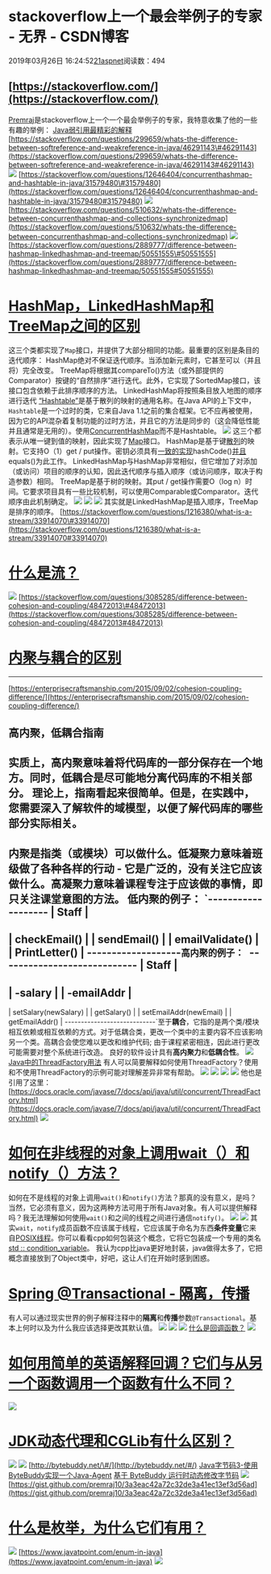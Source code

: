 
# stackoverflow上一个最会举例子的专家 - 无界 - CSDN博客

2019年03月26日 16:24:52[21aspnet](https://me.csdn.net/21aspnet)阅读数：494



## [https://stackoverflow.com/](https://stackoverflow.com/)
[Premraj](https://stackoverflow.com/users/1697099/premraj)是stackoverflow上一个一个最会举例子的专家，我特意收集了他的一些有趣的举例：
[Java弱引用最精彩的解释](https://linuxstyle.blog.csdn.net/article/details/88816279)
[https://stackoverflow.com/questions/299659/whats-the-difference-between-softreference-and-weakreference-in-java/46291143\#46291143](https://stackoverflow.com/questions/299659/whats-the-difference-between-softreference-and-weakreference-in-java/46291143#46291143)
![](https://img-blog.csdnimg.cn/2019032611441697.png?x-oss-process=image/watermark,type_ZmFuZ3poZW5naGVpdGk,shadow_10,text_aHR0cHM6Ly9saW51eHN0eWxlLmJsb2cuY3Nkbi5uZXQ=,size_16,color_FFFFFF,t_70)
[https://stackoverflow.com/questions/12646404/concurrenthashmap-and-hashtable-in-java/31579480\#31579480](https://stackoverflow.com/questions/12646404/concurrenthashmap-and-hashtable-in-java/31579480#31579480)
![](https://img-blog.csdnimg.cn/2019032616232112.PNG?x-oss-process=image/watermark,type_ZmFuZ3poZW5naGVpdGk,shadow_10,text_aHR0cHM6Ly9saW51eHN0eWxlLmJsb2cuY3Nkbi5uZXQ=,size_16,color_FFFFFF,t_70)
[https://stackoverflow.com/questions/510632/whats-the-difference-between-concurrenthashmap-and-collections-synchronizedmap](https://stackoverflow.com/questions/510632/whats-the-difference-between-concurrenthashmap-and-collections-synchronizedmap)
![](https://img-blog.csdnimg.cn/20190326162434430.PNG?x-oss-process=image/watermark,type_ZmFuZ3poZW5naGVpdGk,shadow_10,text_aHR0cHM6Ly9saW51eHN0eWxlLmJsb2cuY3Nkbi5uZXQ=,size_16,color_FFFFFF,t_70)
[https://stackoverflow.com/questions/2889777/difference-between-hashmap-linkedhashmap-and-treemap/50551555\#50551555](https://stackoverflow.com/questions/2889777/difference-between-hashmap-linkedhashmap-and-treemap/50551555#50551555)
# [HashMap，LinkedHashMap和TreeMap之间的区别](https://stackoverflow.com/questions/2889777/difference-between-hashmap-linkedhashmap-and-treemap)
这三个类都实现了`Map`接口，并提供了大部分相同的功能。最重要的区别是条目的迭代顺序：
HashMap绝对不保证迭代顺序。当添加新元素时，它甚至可以（并且将）完全改变。
TreeMap将根据其compareTo()方法（或外部提供的Comparator）按键的“自然排序”进行迭代。此外，它实现了SortedMap接口，该接口包含依赖于此排序顺序的方法。
LinkedHashMap将按照条目放入地图的顺序进行迭代
[“Hashtable”](http://en.wikipedia.org/wiki/Hashtable)是基于散列的映射的通用名称。在Java API的上下文中，`Hashtable`是一个过时的类，它来自Java 1.1之前的集合框架。它不应再被使用，因为它的API混杂着复制功能的过时方法，并且它的方法是同步的（这会降低性能并且通常是无用的）。使用[ConcurrentHashMap](http://docs.oracle.com/javase/7/docs/api/java/util/concurrent/ConcurrentHashMap.html)而不是Hashtable。
![](https://img-blog.csdnimg.cn/20190326163004585.PNG?x-oss-process=image/watermark,type_ZmFuZ3poZW5naGVpdGk,shadow_10,text_aHR0cHM6Ly9saW51eHN0eWxlLmJsb2cuY3Nkbi5uZXQ=,size_16,color_FFFFFF,t_70)
这三个都表示从唯一键到值的映射，因此实现了[Map](http://java.sun.com/javase/6/docs/api/java/util/Map.html)接口。
HashMap是基于键[散列](http://en.wikipedia.org/wiki/Hash_function)的映射。它支持O（1）get / put操作。密钥必须具有[一致的实现](http://java.sun.com/javase/6/docs/api/java/lang/Object.html#hashCode())hashCode()[并且](http://java.sun.com/javase/6/docs/api/java/lang/Object.html#hashCode())equals()为此工作。
LinkedHashMap与HashMap非常相似，但它增加了对添加（或访问）项目的顺序的认知，因此迭代顺序与插入顺序（或访问顺序，取决于构造参数）相同。
TreeMap是基于树的映射。其put / get操作需要O（log n）时间。它要求项目具有一些比较机制，可以使用Comparable或Comparator。迭代顺序由此机制确定。
![](https://img-blog.csdnimg.cn/2019032616335217.PNG?x-oss-process=image/watermark,type_ZmFuZ3poZW5naGVpdGk,shadow_10,text_aHR0cHM6Ly9saW51eHN0eWxlLmJsb2cuY3Nkbi5uZXQ=,size_16,color_FFFFFF,t_70)
![](https://img-blog.csdnimg.cn/20190326163827494.PNG)
![](https://img-blog.csdnimg.cn/20190326163834737.PNG)
其实就是LinkedHashMap是插入顺序，TreeMap是排序的顺序。
[https://stackoverflow.com/questions/1216380/what-is-a-stream/33914070\#33914070](https://stackoverflow.com/questions/1216380/what-is-a-stream/33914070#33914070)
# [什么是流？](https://stackoverflow.com/questions/1216380/what-is-a-stream)
![](https://img-blog.csdnimg.cn/20190326164123778.PNG?x-oss-process=image/watermark,type_ZmFuZ3poZW5naGVpdGk,shadow_10,text_aHR0cHM6Ly9saW51eHN0eWxlLmJsb2cuY3Nkbi5uZXQ=,size_16,color_FFFFFF,t_70)
[https://stackoverflow.com/questions/3085285/difference-between-cohesion-and-coupling/48472013\#48472013](https://stackoverflow.com/questions/3085285/difference-between-cohesion-and-coupling/48472013#48472013)
# [内聚与耦合的区别](https://stackoverflow.com/questions/3085285/difference-between-cohesion-and-coupling)
----
[https://enterprisecraftsmanship.com/2015/09/02/cohesion-coupling-difference/](https://enterprisecraftsmanship.com/2015/09/02/cohesion-coupling-difference/)
## 高内聚，低耦合指南
实质上，高内聚意味着**将代码库的一部分保存在一个地方**。同时，低耦合是**尽可能地分离代码库的不相关部分**。
理论上，指南看起来很简单。但是，在实践中，您需要深入了解软件的域模型，以便了解代码库的哪些部分实际相关。
----
**内聚**是指类（或模块）可以做什么。低凝聚力意味着班级做了各种各样的行动 - 它是广泛的，没有关注它应该做什么。高凝聚力意味着课程专注于应该做的事情，即只关注课堂意图的方法。
低内聚的例子：
`-------------------
| Staff           |
-------------------
| checkEmail()    |
| sendEmail()     |
| emailValidate() |
| PrintLetter()   |
-------------------`高内聚的例子：
`----------------------------
| Staff                   |
----------------------------
| -salary                 |
| -emailAddr              |
----------------------------
| setSalary(newSalary)    |
| getSalary()             |
| setEmailAddr(newEmail)  |
| getEmailAddr()          |
----------------------------`至于**耦合**，它指的是两个类/模块相互依赖或相互依赖的方式。对于低耦合类，更改一个类中的主要内容不应该影响另一个类。高耦合会使您难以更改和维护代码; 由于课程紧密相连，因此进行更改可能需要对整个系统进行改造。
良好的软件设计具有**高内聚力**和**低耦合性**。
![](https://img-blog.csdnimg.cn/20190326165050183.png?x-oss-process=image/watermark,type_ZmFuZ3poZW5naGVpdGk,shadow_10,text_aHR0cHM6Ly9saW51eHN0eWxlLmJsb2cuY3Nkbi5uZXQ=,size_16,color_FFFFFF,t_70)
[Java中的ThreadFactory用法](https://stackoverflow.com/questions/3179733/threadfactory-usage-in-java)
有人可以简要解释如何使用ThreadFactory？使用和不使用ThreadFactory的示例可能对理解差异非常有帮助。
![](https://img-blog.csdnimg.cn/20190326165426897.PNG?x-oss-process=image/watermark,type_ZmFuZ3poZW5naGVpdGk,shadow_10,text_aHR0cHM6Ly9saW51eHN0eWxlLmJsb2cuY3Nkbi5uZXQ=,size_16,color_FFFFFF,t_70)
![](https://img-blog.csdnimg.cn/20190326165511658.PNG?x-oss-process=image/watermark,type_ZmFuZ3poZW5naGVpdGk,shadow_10,text_aHR0cHM6Ly9saW51eHN0eWxlLmJsb2cuY3Nkbi5uZXQ=,size_16,color_FFFFFF,t_70)
![](https://img-blog.csdnimg.cn/20190326165603208.PNG?x-oss-process=image/watermark,type_ZmFuZ3poZW5naGVpdGk,shadow_10,text_aHR0cHM6Ly9saW51eHN0eWxlLmJsb2cuY3Nkbi5uZXQ=,size_16,color_FFFFFF,t_70)
![](https://img-blog.csdnimg.cn/20190326165626305.PNG?x-oss-process=image/watermark,type_ZmFuZ3poZW5naGVpdGk,shadow_10,text_aHR0cHM6Ly9saW51eHN0eWxlLmJsb2cuY3Nkbi5uZXQ=,size_16,color_FFFFFF,t_70)
他也是引用了这里：
[https://docs.oracle.com/javase/7/docs/api/java/util/concurrent/ThreadFactory.html](https://docs.oracle.com/javase/7/docs/api/java/util/concurrent/ThreadFactory.html)
![](https://img-blog.csdnimg.cn/20190326165728918.PNG?x-oss-process=image/watermark,type_ZmFuZ3poZW5naGVpdGk,shadow_10,text_aHR0cHM6Ly9saW51eHN0eWxlLmJsb2cuY3Nkbi5uZXQ=,size_16,color_FFFFFF,t_70)
# [如何在非线程的对象上调用wait（）和notify（）方法？](https://stackoverflow.com/questions/16197135/how-can-the-wait-and-notify-methods-be-called-on-objects-that-are-not-thread)
如何在不是线程的对象上调用`wait()`和`notify()`方法？那真的没有意义，是吗？
当然，它必须有意义，因为这两种方法可用于所有Java对象。有人可以提供解释吗？我无法理解如何使用`wait()`和之间的线程之间进行通信`notify()`。
![](https://img-blog.csdnimg.cn/2019032617023074.PNG?x-oss-process=image/watermark,type_ZmFuZ3poZW5naGVpdGk,shadow_10,text_aHR0cHM6Ly9saW51eHN0eWxlLmJsb2cuY3Nkbi5uZXQ=,size_16,color_FFFFFF,t_70)
![](https://img-blog.csdnimg.cn/20190326170015145.PNG?x-oss-process=image/watermark,type_ZmFuZ3poZW5naGVpdGk,shadow_10,text_aHR0cHM6Ly9saW51eHN0eWxlLmJsb2cuY3Nkbi5uZXQ=,size_16,color_FFFFFF,t_70)
其实`wait`，`notify`成员函数不应该属于线程，它应该属于命名为东西**条件变量**它来自[POSIX线程](https://computing.llnl.gov/tutorials/pthreads/#ConditionVariables)。你可以看看cpp如何包装这个概念，它将它包装成一个专用的类名[std :: condition_variable](https://en.cppreference.com/w/cpp/thread/condition_variable)。
我认为cpp比java更好地封装，java做得太多了，它把概念直接放到了Object类中，好吧，这让人们在开始时感到困惑。

# [Spring @Transactional - 隔离，传播](https://stackoverflow.com/questions/8490852/spring-transactional-isolation-propagation)
有人可以通过现实世界的例子解释注释中的**隔离**和**传播**参数`@Transactional`。基本上何时以及为什么我应该选择更改其默认值。
![](https://img-blog.csdnimg.cn/20190326170414514.PNG?x-oss-process=image/watermark,type_ZmFuZ3poZW5naGVpdGk,shadow_10,text_aHR0cHM6Ly9saW51eHN0eWxlLmJsb2cuY3Nkbi5uZXQ=,size_16,color_FFFFFF,t_70)
![](https://img-blog.csdnimg.cn/20190326170620445.PNG?x-oss-process=image/watermark,type_ZmFuZ3poZW5naGVpdGk,shadow_10,text_aHR0cHM6Ly9saW51eHN0eWxlLmJsb2cuY3Nkbi5uZXQ=,size_16,color_FFFFFF,t_70)
![](https://img-blog.csdnimg.cn/20190326170630638.PNG?x-oss-process=image/watermark,type_ZmFuZ3poZW5naGVpdGk,shadow_10,text_aHR0cHM6Ly9saW51eHN0eWxlLmJsb2cuY3Nkbi5uZXQ=,size_16,color_FFFFFF,t_70)
[什么是回调函数？](https://stackoverflow.com/questions/824234/what-is-a-callback-function)
![](https://img-blog.csdnimg.cn/20190326171010235.PNG?x-oss-process=image/watermark,type_ZmFuZ3poZW5naGVpdGk,shadow_10,text_aHR0cHM6Ly9saW51eHN0eWxlLmJsb2cuY3Nkbi5uZXQ=,size_16,color_FFFFFF,t_70)

# [如何用简单的英语解释回调？它们与从另一个函数调用一个函数有什么不同？](https://stackoverflow.com/questions/9596276/how-to-explain-callbacks-in-plain-english-how-are-they-different-from-calling-o)
![](https://img-blog.csdnimg.cn/2019032617092257.PNG?x-oss-process=image/watermark,type_ZmFuZ3poZW5naGVpdGk,shadow_10,text_aHR0cHM6Ly9saW51eHN0eWxlLmJsb2cuY3Nkbi5uZXQ=,size_16,color_FFFFFF,t_70)

# [JDK动态代理和CGLib有什么区别？](https://stackoverflow.com/questions/10664182/what-is-the-difference-between-jdk-dynamic-proxy-and-cglib)
![](https://img-blog.csdnimg.cn/2019032617121126.PNG?x-oss-process=image/watermark,type_ZmFuZ3poZW5naGVpdGk,shadow_10,text_aHR0cHM6Ly9saW51eHN0eWxlLmJsb2cuY3Nkbi5uZXQ=,size_16,color_FFFFFF,t_70)
![](https://img-blog.csdnimg.cn/20190326171331496.PNG?x-oss-process=image/watermark,type_ZmFuZ3poZW5naGVpdGk,shadow_10,text_aHR0cHM6Ly9saW51eHN0eWxlLmJsb2cuY3Nkbi5uZXQ=,size_16,color_FFFFFF,t_70)
[http://bytebuddy.net/\#/](http://bytebuddy.net/#/)
[Java字节码3-使用ByteBuddy实现一个Java-Agent](http://blog.csdn.net/f59130/article/details/78494572)
[基于 ByteBuddy 运行时动态修改字节码](https://lzxz1234.cn/archives/168)
![](https://img-blog.csdnimg.cn/20190326172638665.PNG?x-oss-process=image/watermark,type_ZmFuZ3poZW5naGVpdGk,shadow_10,text_aHR0cHM6Ly9saW51eHN0eWxlLmJsb2cuY3Nkbi5uZXQ=,size_16,color_FFFFFF,t_70)
[https://gist.github.com/premraj10/3a3eac42a72c32de3a41ec13ef3d56ad](https://gist.github.com/premraj10/3a3eac42a72c32de3a41ec13ef3d56ad)
# [什么是枚举，为什么它们有用？](https://stackoverflow.com/questions/4709175/what-are-enums-and-why-are-they-useful)
![](https://img-blog.csdnimg.cn/20190326172813221.png?x-oss-process=image/watermark,type_ZmFuZ3poZW5naGVpdGk,shadow_10,text_aHR0cHM6Ly9saW51eHN0eWxlLmJsb2cuY3Nkbi5uZXQ=,size_16,color_FFFFFF,t_70)
[https://www.javatpoint.com/enum-in-java](https://www.javatpoint.com/enum-in-java)
![](https://img-blog.csdnimg.cn/20190326173112467.PNG?x-oss-process=image/watermark,type_ZmFuZ3poZW5naGVpdGk,shadow_10,text_aHR0cHM6Ly9saW51eHN0eWxlLmJsb2cuY3Nkbi5uZXQ=,size_16,color_FFFFFF,t_70)

